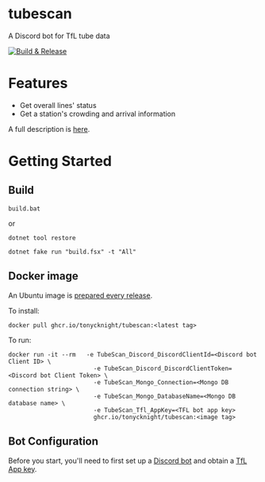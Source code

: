 # tubescan
A Discord bot for TfL tube data

[![Build & Release](https://github.com/tonycknight/tubescan/actions/workflows/build.yml/badge.svg)](https://github.com/tonycknight/tubescan/actions/workflows/build.yml)

# Features

* Get overall lines' status
* Get a station's crowding and arrival information

A full description is [here](./docs/bot_actions.md).

# Getting Started

## Build

``build.bat``

or

``dotnet tool restore``

``dotnet fake run "build.fsx" -t "All"``


## Docker image

An Ubuntu image is [prepared every release](https://github.com/users/tonycknight/packages/container/package/tubescan).

To install:

``docker pull ghcr.io/tonycknight/tubescan:<latest tag>``

To run:

```
docker run -it --rm   -e TubeScan_Discord_DiscordClientId=<Discord bot Client ID> \
                        -e TubeScan_Discord_DiscordClientToken=<Discord bot Client Token> \
                        -e TubeScan_Mongo_Connection=<Mongo DB connection string> \
                        -e TubeScan_Mongo_DatabaseName=<Mongo DB database name> \
                        -e TubeScan_Tfl_AppKey=<TFL bot app key>  
                        ghcr.io/tonycknight/tubescan:<image tag>
```

## Bot Configuration

Before you start, you'll need to first set up a [Discord bot](/docs/discord_config.md) and obtain a [TfL App key](./docs/tfl.md).
